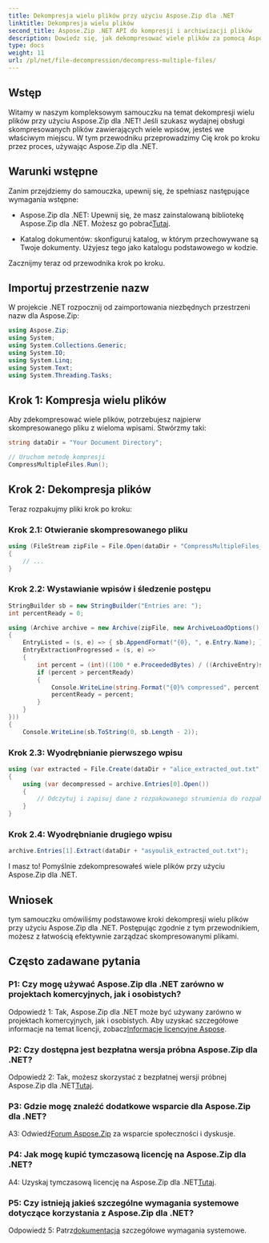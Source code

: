 ```yaml
---
title: Dekompresja wielu plików przy użyciu Aspose.Zip dla .NET
linktitle: Dekompresja wielu plików
second_title: Aspose.Zip .NET API do kompresji i archiwizacji plików
description: Dowiedz się, jak dekompresować wiele plików za pomocą Aspose.Zip dla .NET. Postępuj zgodnie z naszym przewodnikiem krok po kroku, aby efektywnie zarządzać plikami.
type: docs
weight: 11
url: /pl/net/file-decompression/decompress-multiple-files/
---
```

## Wstęp

Witamy w naszym kompleksowym samouczku na temat dekompresji wielu plików przy użyciu Aspose.Zip dla .NET! Jeśli szukasz wydajnej obsługi skompresowanych plików zawierających wiele wpisów, jesteś we właściwym miejscu. W tym przewodniku przeprowadzimy Cię krok po kroku przez proces, używając Aspose.Zip dla .NET.

## Warunki wstępne

Zanim przejdziemy do samouczka, upewnij się, że spełniasz następujące wymagania wstępne:

-  Aspose.Zip dla .NET: Upewnij się, że masz zainstalowaną bibliotekę Aspose.Zip dla .NET. Możesz go pobrać[Tutaj](https://releases.aspose.com/zip/net/).

- Katalog dokumentów: skonfiguruj katalog, w którym przechowywane są Twoje dokumenty. Użyjesz tego jako katalogu podstawowego w kodzie.

Zacznijmy teraz od przewodnika krok po kroku.

## Importuj przestrzenie nazw

W projekcie .NET rozpocznij od zaimportowania niezbędnych przestrzeni nazw dla Aspose.Zip:

```csharp
using Aspose.Zip;
using System;
using System.Collections.Generic;
using System.IO;
using System.Linq;
using System.Text;
using System.Threading.Tasks;
```

## Krok 1: Kompresja wielu plików

Aby zdekompresować wiele plików, potrzebujesz najpierw skompresowanego pliku z wieloma wpisami. Stwórzmy taki:

```csharp
string dataDir = "Your Document Directory";

// Uruchom metodę kompresji
CompressMultipleFiles.Run();
```

## Krok 2: Dekompresja plików

Teraz rozpakujmy pliki krok po kroku:

### Krok 2.1: Otwieranie skompresowanego pliku

```csharp
using (FileStream zipFile = File.Open(dataDir + "CompressMultipleFiles_out.zip", FileMode.Open))
{
    // ...
}
```

### Krok 2.2: Wystawianie wpisów i śledzenie postępu

```csharp
StringBuilder sb = new StringBuilder("Entries are: ");
int percentReady = 0;

using (Archive archive = new Archive(zipFile, new ArchiveLoadOptions()
{
    EntryListed = (s, e) => { sb.AppendFormat("{0}, ", e.Entry.Name); },
    EntryExtractionProgressed = (s, e) =>
    {
        int percent = (int)((100 * e.ProceededBytes) / ((ArchiveEntry)s).UncompressedSize);
        if (percent > percentReady)
        {
            Console.WriteLine(string.Format("{0}% compressed", percent));
            percentReady = percent;
        }
    }
}))
{
    Console.WriteLine(sb.ToString(0, sb.Length - 2));
```

### Krok 2.3: Wyodrębnianie pierwszego wpisu

```csharp
using (var extracted = File.Create(dataDir + "alice_extracted_out.txt"))
{
    using (var decompressed = archive.Entries[0].Open())
    {
        // Odczytuj i zapisuj dane z rozpakowanego strumienia do rozpakowywanego pliku.
    }
}
```

### Krok 2.4: Wyodrębnianie drugiego wpisu

```csharp
archive.Entries[1].Extract(dataDir + "asyoulik_extracted_out.txt");
```

I masz to! Pomyślnie zdekompresowałeś wiele plików przy użyciu Aspose.Zip dla .NET.

## Wniosek

tym samouczku omówiliśmy podstawowe kroki dekompresji wielu plików przy użyciu Aspose.Zip dla .NET. Postępując zgodnie z tym przewodnikiem, możesz z łatwością efektywnie zarządzać skompresowanymi plikami.

## Często zadawane pytania

### P1: Czy mogę używać Aspose.Zip dla .NET zarówno w projektach komercyjnych, jak i osobistych?

 Odpowiedź 1: Tak, Aspose.Zip dla .NET może być używany zarówno w projektach komercyjnych, jak i osobistych. Aby uzyskać szczegółowe informacje na temat licencji, zobacz[Informacje licencyjne Aspose](https://purchase.aspose.com/buy).

### P2: Czy dostępna jest bezpłatna wersja próbna Aspose.Zip dla .NET?

 Odpowiedź 2: Tak, możesz skorzystać z bezpłatnej wersji próbnej Aspose.Zip dla .NET[Tutaj](https://releases.aspose.com/zip/net).

### P3: Gdzie mogę znaleźć dodatkowe wsparcie dla Aspose.Zip dla .NET?

 A3: Odwiedź[Forum Aspose.Zip](https://forum.aspose.com/c/zip/37) za wsparcie społeczności i dyskusje.

### P4: Jak mogę kupić tymczasową licencję na Aspose.Zip dla .NET?

 A4: Uzyskaj tymczasową licencję na Aspose.Zip dla .NET[Tutaj](https://purchase.aspose.com/temporary-license/).

### P5: Czy istnieją jakieś szczególne wymagania systemowe dotyczące korzystania z Aspose.Zip dla .NET?

 Odpowiedź 5: Patrz[dokumentacja](https://reference.aspose.com/zip/net/) szczegółowe wymagania systemowe.